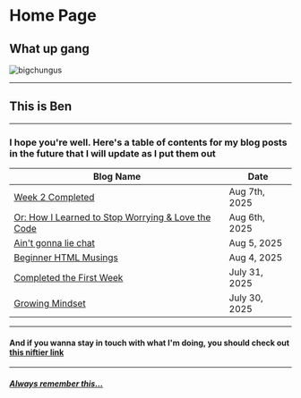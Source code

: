 # Home Page
## **What up gang**

![bigchungus](https://www.vice.com/wp-content/uploads/sites/2/2022/09/1662049678863-screen-shot-2022-09-01-at-122736-pm.png)

---

## This is Ben

---

### I hope you're well. Here's a table of contents for my blog posts in the future that I will update as I put them out

|Blog Name|Date|
|---|---|
|[Week 2 Completed](/Week1Blogs/07AUG2025.md)|Aug 7th, 2025|
|[Or: How I Learned to Stop Worrying & Love the Code](/Week1Blogs/06AUG2025.md)|Aug 6th, 2025|
|[Ain't gonna lie chat](/Week1Blogs/05AUG2025.md)|Aug 5, 2025|
|[Beginner HTML Musings](/Week1Blogs/04AUG2025.md)|Aug 4, 2025|
|[Completed the First Week](/Week0Blogs/31JUL2025.md)|July 31, 2025|
|[Growing Mindset](/Week0Blogs/30JUL2025.md)|July 30, 2025|


---

#### And if you wanna stay in touch with what I'm doing, you should check out [this niftier link](https://github.com/Lizardtamer)

---

##### [**Always** remember this...](https://www.youtube.com/watch?v=vBjzAdpZzf0)
